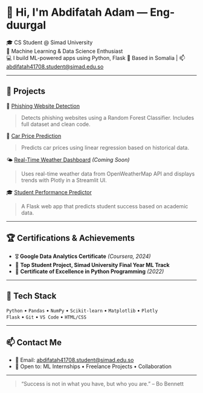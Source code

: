 # 👋 Hi, I'm Abdifatah Adam — Eng-duurgal

🎓 CS Student @ Simad University  
🧠 Machine Learning & Data Science Enthusiast  
💻 I build ML-powered apps using Python, Flask
📍 Based in Somalia | 📫 abdifatah41708.student@simad.edu.so

---

## 🚀 Projects

🔐 [Phishing Website Detection](https://github.com/Eng-duurgal/phishing_detection_using_Random_Forest)  
> Detects phishing websites using a Random Forest Classifier. Includes full dataset and clean code.

🚗 [Car Price Prediction](https://github.com/Eng-duurgal/car-price-prediction-using-linear-regression)  
> Predicts car prices using linear regression based on historical data.

🌤️ [Real-Time Weather Dashboard](https://github.com/Eng-duurgal/weather-dashboard) *(Coming Soon)*  
> Uses real-time weather data from OpenWeatherMap API and displays trends with Plotly in a Streamlit UI.

🎓 [Student Performance Predictor](https://github.com/Eng-duurgal/student-performance-prediction)  
> A Flask web app that predicts student success based on academic data.

---

## 🏆 Certifications & Achievements

- 🎖️ **Google Data Analytics Certificate** *(Coursera, 2024)*   
- 🥇 **Top Student Project, Simad University Final Year ML Track**  
- 🧾 **Certificate of Excellence in Python Programming** *(2022)*  

---

## 🧰 Tech Stack

`Python` • `Pandas` • `NumPy` • `Scikit-learn` • `Matplotlib` • `Plotly`  
`Flask` •  `Git` • `VS Code` • `HTML/CSS`  

---

## 📫 Contact Me

- 📧 Email: abdifatah41708.student@simad.edu.so 
- 💼 Open to: ML Internships • Freelance Projects • Collaboration

---

> “Success is not in what you have, but who you are.” – Bo Bennett

